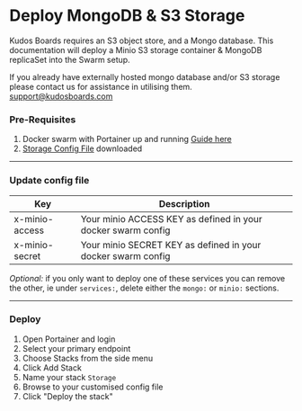 # Deploy MongoDB & S3 Storage

Kudos Boards requires an S3 object store, and a Mongo database.  This documentation will deploy a Minio S3 storage container & MongoDB replicaSet into the Swarm setup.

If you already have externally hosted mongo database and/or S3 storage please contact us for assistance in utilising them. [support@kudosboards.com](mailto:support@kudosboards.com)


### Pre-Requisites

1. Docker swarm with Portainer up and running [Guide here](/swarm/)
1. [Storage Config File](/assets/config/swarm/storage.yml) downloaded

---

### Update config file

| Key                                        | Description                                                                                                      |
| ------------------------------------------ | ---------------------------------------------------------------------------------------------------------------- |
| x-minio-access                             | Your minio ACCESS KEY as defined in your docker swarm config                                                     |
| x-minio-secret                             | Your minio SECRET KEY as defined in your docker swarm config                                                     |

*Optional:* if you only want to deploy one of these services you can remove the other, ie under `services:`, delete either the `mongo:` or `minio:` sections.

---

### Deploy

1. Open Portainer and login
1. Select your primary endpoint
1. Choose Stacks from the side menu
1. Click Add Stack
1. Name your stack `Storage`
1. Browse to your customised config file
1. Click "Deploy the stack"
